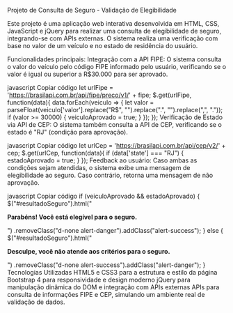 Projeto de Consulta de Seguro - Validação de Elegibilidade

Este projeto é uma aplicação web interativa desenvolvida em HTML, CSS, JavaScript e jQuery para realizar uma consulta de elegibilidade de seguro, integrando-se com APIs externas. O sistema realiza uma verificação com base no valor de um veículo e no estado de residência do usuário.

Funcionalidades principais:
Integração com a API FIPE: O sistema consulta o valor do veículo pelo código FIPE informado pelo usuário, verificando se o valor é igual ou superior a R$30.000 para ser aprovado.

javascript
Copiar código
let urlFipe = 'https://brasilapi.com.br/api/fipe/preco/v1/' + fipe;
$.get(urlFipe, function(data){
    data.forEach(veiculo => {
        let valor = parseFloat(veiculo['valor'].replace("R$", "").replace(".", "").replace(",", "."));
        if (valor >= 30000) { veiculoAprovado = true; }
    });
});
Verificação de Estado via API de CEP: O sistema também consulta a API de CEP, verificando se o estado é "RJ" (condição para aprovação).

javascript
Copiar código
let urlCep = 'https://brasilapi.com.br/api/cep/v2/' + cep;
$.get(urlCep, function(data){
    if (data['state'] === "RJ") { estadoAprovado = true; }
});
Feedback ao usuário: Caso ambas as condições sejam atendidas, o sistema exibe uma mensagem de elegibilidade ao seguro. Caso contrário, retorna uma mensagem de não aprovação.

javascript
Copiar código
if (veiculoAprovado && estadoAprovado) {
    $("#resultadoSeguro").html("<p class='mb-0'><strong>Parabéns! Você está elegível para o seguro.</strong></p>")
                         .removeClass("d-none alert-danger").addClass("alert-success");
} else {
    $("#resultadoSeguro").html("<p class='mb-0'><strong>Desculpe, você não atende aos critérios para o seguro.</strong></p>")
                         .removeClass("d-none alert-success").addClass("alert-danger");
}
Tecnologias Utilizadas
HTML5 e CSS3 para a estrutura e estilo da página
Bootstrap 4 para responsividade e design moderno
jQuery para manipulação dinâmica do DOM e integração com APIs externas
APIs para consulta de informações FIPE e CEP, simulando um ambiente real de validação de dados.
